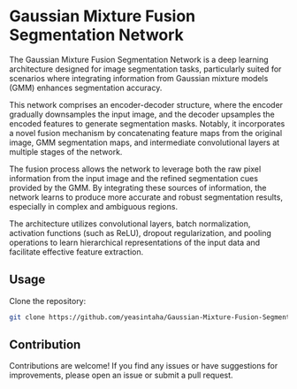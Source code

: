 # Gaussian Mixture Fusion Segmentation Network
The Gaussian Mixture Fusion Segmentation Network is a deep learning architecture designed for image segmentation tasks, particularly suited for scenarios where integrating information from Gaussian mixture models (GMM) enhances segmentation accuracy.

This network comprises an encoder-decoder structure, where the encoder gradually downsamples the input image, and the decoder upsamples the encoded features to generate segmentation masks. Notably, it incorporates a novel fusion mechanism by concatenating feature maps from the original image, GMM segmentation maps, and intermediate convolutional layers at multiple stages of the network.

The fusion process allows the network to leverage both the raw pixel information from the input image and the refined segmentation cues provided by the GMM. By integrating these sources of information, the network learns to produce more accurate and robust segmentation results, especially in complex and ambiguous regions.

The architecture utilizes convolutional layers, batch normalization, activation functions (such as ReLU), dropout regularization, and pooling operations to learn hierarchical representations of the input data and facilitate effective feature extraction.

## Usage

Clone the repository:

```bash
git clone https://github.com/yeasintaha/Gaussian-Mixture-Fusion-Segmentation-Network.git
```

## Contribution

Contributions are welcome! If you find any issues or have suggestions for improvements, please open an issue or submit a pull request.
